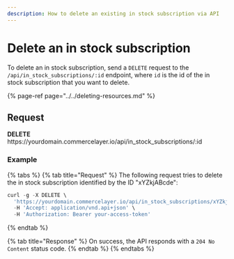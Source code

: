 ```yaml
---
description: How to delete an existing in stock subscription via API
---
```


# Delete an in stock subscription

To delete an in stock subscription, send a `DELETE` request to the `/api/in_stock_subscriptions/:id` endpoint, where `id` is the id of the in stock subscription that you want to delete.

{% page-ref page="../../deleting-resources.md" %}

## Request

**DELETE** https://<i></i>yourdomain.commercelayer.io/api/in_stock_subscriptions/:id

### Example

{% tabs %}
{% tab title="Request" %}
The following request tries to delete the in stock subscription identified by the ID "xYZkjABcde":

```javascript
curl -g -X DELETE \
  'https://yourdomain.commercelayer.io/api/in_stock_subscriptions/xYZkjABcde' \
  -H 'Accept: application/vnd.api+json' \
  -H 'Authorization: Bearer your-access-token'
```
{% endtab %}

{% tab title="Response" %}
On success, the API responds with a `204 No Content` status code.
{% endtab %}
{% endtabs %}

